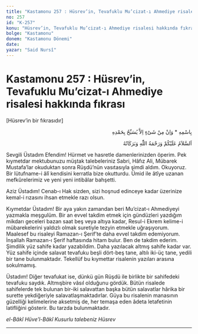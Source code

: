 ```yaml
---
title: "Kastamonu 257 : Hüsrev’in, Tevafuklu Mu’cizat-ı Ahmediye risalesi hakkında fıkrası"
no: 257
id: "K-257"
konu: "Hüsrev’in, Tevafuklu Mu’cizat-ı Ahmediye risalesi hakkında fıkrası"
bolge: "Kastamonu"
donem: "Kastamonu Dönemi"
date: 
yazar: "Said Nursî"
---
```


# Kastamonu 257 : Hüsrev’in, Tevafuklu Mu’cizat-ı Ahmediye risalesi hakkında fıkrası

<p class="takdim">[Hüsrev’in bir fıkrasıdır]</p>

<p class="arabic" dir="rtl" title="Meal: “O’nun adıyla” * “Hiçbir şey yoktur ki O'nu hamd ile tesbih etmesin” [İsrâ Suresi, 17:44]">بِاسْمِهِ * وَاِنْ مِنْ شَىْءٍ اِلاَّ يُسَبِّحُ بِحَمْدِهِ</p>

<p class="arabic" dir="rtl" title="Meal: “Allah’ın selâmı, rahmeti ve bereketleri, üzerinize olsun.”">اَلسَّلاَمُ عَلَيْكُمْ وَرَحْمَةُ اللّٰهِ وَبَرَكَاتُهُ</p>

Sevgili Üstadım Efendim! Hürmet ve hasretle damenlerinizden öperim. Pek kıymetdar mektubunuzu müştak talebeleriniz Sabri, Hâfız Ali, Mübarek Mustafa’lar okuduktan sonra Rüşdü’nün vasıtasıyla şimdi aldım. Okuyoruz. Bir lütufname-i âlî kendisini kerratla bize okutturdu. Ümid ile âtîye uzanan mefkûrelerimiz ve yeni yeni intibâlar bahşetti.

Aziz Üstadım! Cenab-ı Hak sizden, sizi hoşnud edinceye kadar üzerinize kemal-i rızasını ihsan etmekle razı olsun.

Kıymetdar Üstadım! Bir aya yakın zamandan beri Mu’cizat-ı Ahmediyeyi yazmakla meşgulüm. Bir an evvel takdim etmek için gündüzleri yazdığım mikdarı geceleri bazan saat beş veya altıya kadar, Resul-i Ekrem kelime-i mübarekelerini yaldızlı olmak suretiyle tezyin etmekle uğraşıyorum. Maalesef bu risaleyi Ramazan-ı Şerif’te daha evvel takdim edemiyorum. İnşallah Ramazan-ı Şerif haftasında hitam bulur. Ben de takdim ederim. Şimdilik yüz sahife kadar yazabildim. Daha yazılacak altmış sahife kadar var. Yüz sahife içinde salavat tevafuku beşli dört-beş tane, altılı iki-üç tane, yedili bir tane bulunmaktadır. Tekellüf bu kıymettar risalenin yazıları arasına sokulmamış.

Üstadım! Diğer tevafukat ise, dünkü gün Rüşdü ile birlikte bir sahifedeki tevafuku saydık. Altmışbire vâsıl olduğunu gördük. Bütün risalede sahifelerde tek bulunan bir-iki salavattan başka bütün salavatlar hârika bir surette yekdiğeriyle salavatlaşmaktadırlar. Güya bu risalenin manasının güzelliği kelimelerine aksetmiş de, her temaşa eden âdeta letafetinin latifliğini gösterir. Bu tarzda bulunmaktadır.

*el-Bâkî Hüve’l-Bâkî*
*Kusurlu talebeniz*
*Hüsrev*

***

